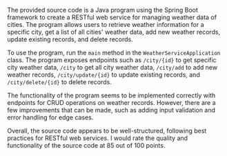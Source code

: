 The provided source code is a Java program using the Spring Boot framework to create a RESTful web service for managing weather data of cities. The program allows users to retrieve weather information for a specific city, get a list of all cities' weather data, add new weather records, update existing records, and delete records.

To use the program, run the `main` method in the `WeatherServiceApplication` class. The program exposes endpoints such as `/city/{id}` to get specific city weather data, `/city` to get all city weather data, `/city/add` to add new weather records, `/city/update/{id}` to update existing records, and `/city/delete/{id}` to delete records.

The functionality of the program seems to be implemented correctly with endpoints for CRUD operations on weather records. However, there are a few improvements that can be made, such as adding input validation and error handling for edge cases.

Overall, the source code appears to be well-structured, following best practices for RESTful web services. I would rate the quality and functionality of the source code at 85 out of 100 points.
